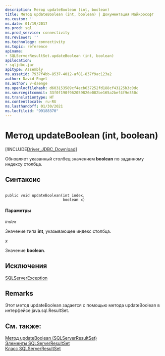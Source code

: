 ```yaml
---
description: Метод updateBoolean (int, boolean)
title: Метод updateBoolean (int, boolean) | Документация Майкрософт
ms.custom: ''
ms.date: 01/19/2017
ms.prod: sql
ms.prod_service: connectivity
ms.reviewer: ''
ms.technology: connectivity
ms.topic: reference
apiname:
- SQLServerResultSet.updateBoolean (int, boolean)
apilocation:
- sqljdbc.jar
apitype: Assembly
ms.assetid: 7937f4bb-8537-4012-af81-837f9ac123a2
author: David-Engel
ms.author: v-daenge
ms.openlocfilehash: d603153589cf4ecb637252fd188cf43125b3c0dc
ms.sourcegitcommit: 33f0f190f962059826e002be165a2bef4f9e350c
ms.translationtype: HT
ms.contentlocale: ru-RU
ms.lasthandoff: 01/30/2021
ms.locfileid: "99188370"
---
```

# <a name="updateboolean-method-int-boolean"></a>Метод updateBoolean (int, boolean)
[!INCLUDE[Driver_JDBC_Download](../../../includes/driver_jdbc_download.md)]

  Обновляет указанный столбец значением **boolean** по заданному индексу столбца.  
  
## <a name="syntax"></a>Синтаксис  
  
```  
  
public void updateBoolean(int index,  
                          boolean x)  
```  
  
#### <a name="parameters"></a>Параметры  
 *index*  
  
 Значение типа **int**, указывающее индекс столбца.  
  
 *x*  
  
 Значение **boolean**.  
  
## <a name="exceptions"></a>Исключения  
 [SQLServerException](../../../connect/jdbc/reference/sqlserverexception-class.md)  
  
## <a name="remarks"></a>Remarks  
 Этот метод updateBoolean задается с помощью метода updateBoolean в интерфейсе java.sql.ResultSet.  
  
## <a name="see-also"></a>См. также:  
 [Метод updateBoolean (SQLServerResultSet)](../../../connect/jdbc/reference/updateboolean-method-sqlserverresultset.md)   
 [Элементы SQLServerResultSet](../../../connect/jdbc/reference/sqlserverresultset-members.md)   
 [Класс SQLServerResultSet](../../../connect/jdbc/reference/sqlserverresultset-class.md)  
  
  
